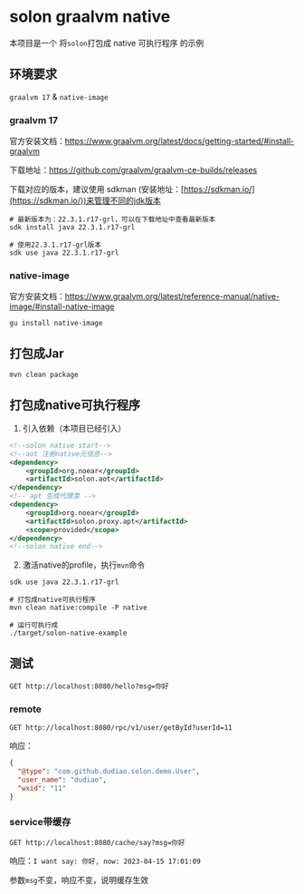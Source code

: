 
# solon graalvm native

本项目是一个 将`solon`打包成 native 可执行程序 的示例

## 环境要求
`graalvm 17` & `native-image`


### graalvm 17
官方安装文档：https://www.graalvm.org/latest/docs/getting-started/#install-graalvm

下载地址：https://github.com/graalvm/graalvm-ce-builds/releases

下载对应的版本，建议使用 sdkman (安装地址：[https://sdkman.io/](https://sdkman.io/))来管理不同的jdk版本
```shell
# 最新版本为：22.3.1.r17-grl，可以在下载地址中查看最新版本
sdk install java 22.3.1.r17-grl

# 使用22.3.1.r17-grl版本
sdk use java 22.3.1.r17-grl
```

### native-image
官方安装文档：https://www.graalvm.org/latest/reference-manual/native-image/#install-native-image

```shell
gu install native-image
```

## 打包成Jar
```shell
mvn clean package
```

## 打包成native可执行程序

1. 引入依赖（本项目已经引入）
```xml
<!--solon native start-->
<!--aot 注册native元信息-->
<dependency>
    <groupId>org.noear</groupId>
    <artifactId>solon.aot</artifactId>
</dependency>
<!-- apt 生成代理类 -->
<dependency>
    <groupId>org.noear</groupId>
    <artifactId>solon.proxy.apt</artifactId>
    <scope>provided</scope>
</dependency>
<!--solon native end-->
```

2. 激活native的profile，执行`mvn`命令
```shell
sdk use java 22.3.1.r17-grl

# 打包成native可执行程序
mvn clean native:compile -P native

# 运行可执行成
./target/solon-native-example
```

## 测试

```http request
GET http://localhost:8080/hello?msg=你好
```

### remote

```http request
GET http://localhost:8080/rpc/v1/user/getById?userId=11
```
响应：
```json
{
  "@type": "com.github.dudiao.solon.demo.User",
  "user_name": "dudiao",
  "wxid": "11"
}
```

### service带缓存
    
```http request
GET http://localhost:8080/cache/say?msg=你好
```
响应：`I want say: 你好, now: 2023-04-15 17:01:09`

参数`msg`不变，响应不变，说明缓存生效
